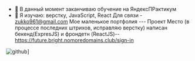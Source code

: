 - 🔭 В данный момент заканчиваю обучение на ЯндексПРактикум
- 🌱 Я изучаю: верстку, JavaScript, React
Для связи - zukko961@gmail.com
Мое маленькое портфолия ---
Проект Место (в процессе последних штрихов, исправляю верстку) написан бекенд(ExpresJS) и фрондетн (ReactJS)--https://future.bright.nomoredomains.club/sign-in 


![github](https://img.shields.io/badge/GitHub-000000?style=for-the-badge&logo=GitHub&logoColor=white)]
